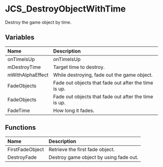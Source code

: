 # JCS_DestroyObjectWithTime

Destroy the game object by time.

## Variables

| Name             | Description                                          |
|:-----------------|:-----------------------------------------------------|
| onTimeIsUp       | onTimeIsUp                                           |
| mDestroyTime     | Target time to destroy.                              |
| mWithAlphaEffect | While destroying, fade out the game object.          |
| FadeObjects      | Fade out objects that fade out after the time is up. |
| FadeObjects      | Fade out objects that fade out after the time is up. |
| FadeTime         | How long it fades.                                   |

## Functions

| Name            | Description                            |
|:----------------|:---------------------------------------|
| FirstFadeObject | Retrieve the first fade object.        |
| DestroyFade     | Destroy game object by using fade out. |
